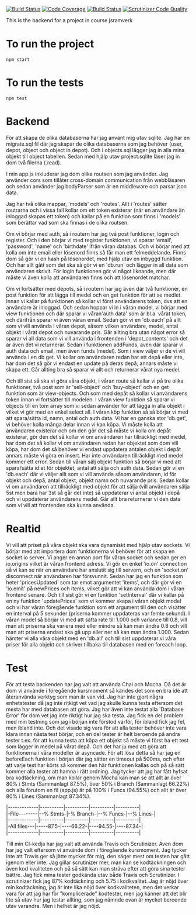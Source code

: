 [![Build Status](https://travis-ci.org/theEmelie/project-backend.svg?branch=master)](https://travis-ci.org/theEmelie/project-backend)
[![Code Coverage](https://scrutinizer-ci.com/g/theEmelie/project-backend/badges/coverage.png?b=master)](https://scrutinizer-ci.com/g/theEmelie/project-backend/?branch=master)
[![Build Status](https://scrutinizer-ci.com/g/theEmelie/project-backend/badges/build.png?b=master)](https://scrutinizer-ci.com/g/theEmelie/project-backend/build-status/master)
[![Scrutinizer Code Quality](https://scrutinizer-ci.com/g/theEmelie/project-backend/badges/quality-score.png?b=master)](https://scrutinizer-ci.com/g/theEmelie/project-backend/?branch=master)

This is the backend for a project in course jsramverk

To run the project
======================
`npm start`

To run the tests
======================
`npm test`



Backend
======================
För att skapa de olika databaserna har jag använt mig utav sqlite. Jag har en migrate.sql fil där jag skapar de olika databaserna som jag
behöver (user, depot, object och object in depot). Och i objects.sql lägger jag in alla mina objekt till object tabellen. Sedan med hjälp utav project.sqlite läser jag in dom två filerna (.read).

I min app.js inkluderar jag dom olika routsen som jag använder. Jag använder cors som tillåter cross-domain communication från webbläsaren och sedan använder jag bodyParser som är en middleware och parsar json data.

Jag har två olika mappar, 'models' och 'routes'. Allt i 'routes' sätter routrarna och i vissa fall kollar om ett token existerar (när en användare än inloggad skapas ett token) och kallar på en funktion som finns i 'models' som berättar vad som ska finnas i de olika routsen.

Om vi börjar med auth, så i routern har jag två post funktioner, login och register. Och i den börjar vi med register funktionen, vi sparar 'email', 'password', 'name' och 'birthdate' ifrån våran databas. Och vi börjar med att kolla om inte email eller lösenord finns så får man ett felmeddelande. Finns dom så gör vi en hash på lösenordet, med hjälp utav en inbyggd funktion. Och har allt gått som det ska så gör vi en 'db.run' och lägger in all data som användaren skrivit. För login funktionen gör vi något liknande, men där måste vi även kolla att användaren finns och att lösenordet matchar.

Om vi fortsätter med depots, så i routern har jag även där två funktioner, en post funktion för att lägga till medel och en get funktion för att se medlet. Innan vi kallar på funktionen så kollar vi först användarens token, dvs att en användare är inloggad. Och sedan hoppar vi in i våran model, vi börjar med view funktionen och där sparar vi våran'auth data' som är bl.a. vårat token, och därifrån sparar vi även våran email. Sedan gör vi en 'db.each' på allt som vi vill använda i våran depot, såsom vilken användare, medel, antal objekt i vårat depot och nuvarande pris. Går allting bra utan något error så sparar vi all data som vi vill använda i frontenden i 'depot_contents' och det är även det vi returnerar. Sedan i funktionen addFunds, även där sparar vi auth data och email, men även funds (medel). Som i view väljer vi de vi vill använda i en db get. Vi kollar om användaren redan har ett depå eller inte, har dom det så gör vi endast en update på deras depå, annars måste vi skapa ett. Går allting bra så sparar vi allt och returnerar vårat nya medel.

Och till sist så ska vi göra våra objekt, i våran route så kallar vi på tre olika funktioner, två post som är 'sell-object' och 'buy-object' och en get funktion som är view-objects. Och som med depåt så kollar vi användarens token innan vi fortsätter till modelen. I våran view funktion så sparar vi objects till en tom array som vi sedan använder för att lägga in alla objekt i vilket vi gör med en enkel select all. I våran köp funktion så så börjar vi med att spara/sätta id, namn, antal och auth data. Vi har en ganska stor 'db.get', vi behöver kolla många delar innan vi kan köpa. Vi måste kolla att användaren existerar och om den gör det så måste vi kolla om depåt existerar, gör den det så kollar vi om användaren har tillräckligt med medel, har dom det så kollar vi om användaren redan har objektet som dom vill köpa, har dom det så behöver vi endast uppdatera antalen objekt i depåt annars måste vi göra en insert. Har inte användaren tillräckligt med medel kommer ett error. Sedan till våran sälj objekt funktion så börjar vi med att spara/sätta id:et för objektet, antal att sälja och auth data. Sedan gör vi en 'db.each' där vi väljer allt som vi vill använda såsom användaren, id för objekt och depå, antal objekt, objekt namn och nuvarande pris. Sedan kollar vi om användaren att tillräckligt med objekt för att sälja (vill användaren sälja 5st men bara har 3st så går det inte) så uppdaterar vi antal objekt i depå och vi uppdaterar användarens medel. Går allt bra returnerar vi den data som vi vill att frontenden ska kunna använda.

Realtid
======================
Vi vill att priset på våra objekt ska vara dynamiskt med hjälp utav sockets.
Vi börjar med att importera dom funktionerna vi behöver för att skapa en socket io server. Vi anger en annan port för våran socket och sedan ger en io.origins vilket är våran frontend adress. Vi gör en enkel 'io.on' connection så vi kan se när en användare har anslutit sig till servern, och en 'socket.on' disconnect när användaren har försvunnit. Sedan har jag en funktion som heter 'pricesUpdated' som tar emot argumentet 'items', och där gör vi en 'io.emit' på newPrices och items, vilket gör att vi kan använda dom i våran frontend senare. Och till sist gör vi en funktion 'setInterval' där vi kallar på en ny funktion 'updatePrices' som vi kommer skapa i våran objekt model och vi har våran föregående funktion som ett argument till den och visätter en interval på 5 sekunder (priserna kommer uppdateras var femte sekund). I våran model så börjar vi med att sätta rate till 1.000 och variance till 0.8, vill man att priserna ska variera med eller mindre så kan man ändra 0.8 och vill man att priserna endast ska gå upp eller ner så kan man ändra 1.000. Sedan hämter vi alla våra objekt med en 'db.all' och till sist uppdaterar vi våra priser för alla objekt och skriver tillbaka till databasen med en foreach loop.

Test
======================
För att testa backenden har jag valt att använda Chai och Mocha. Då det är dom vi använde i föregående kursmoment så kändes det som en bra idé att återanvända verktyg som man är van vid. Jag har inte gjort några enhetstester då jag inte ritkigt vet vad jag skulle kunna testa eftersom det mesta har med databasen att göra. Jag har även inte testat alla 'Database Error' för dom vet jag inte riktigt hur jag ska testa. Jag fick en del problem med min testning som jag i början inte förstod varför, för ibland fick jag fel, men ibland inte. Och det visade sig vara för att alla tester behöver inte vara klara innan nästa test börjar, och en del tester är helt beroende på andra tester t.ex. för att kunna testa att köpa ett objekt så måste vi först ha ett test som lägger in medel på vårat depå. Och det har ju med att göra att funktionerna i våra modeller är asyncade. För att lösa detta så har jag en beforeEach funktion i början där jag sätter en timeout på 500ms, och efter att varje test har körts så kommer den här funktionen kallas och på så sätt kommer alla tester att hamna i rätt ordning. Jag tycker att jag har fått hyfsat bra kodtäckning, om man kollar genom Mocha kan man se att allt är över 80% i Stmts (Sammanlagt 87.5%), över 50% i Branch (Sammanlagt 66.22%) och alla förutom en fil (app.js) är på 100% i Funcs (94.55%) och allt är över 80% i Lines (Sammanlagt 87.34%).

|-------------|----------|----------|----------|----------|  
|-File--------|--% Stmts-|-% Branch-|--% Funcs-|--% Lines-|  
|-------------|----------|----------|----------|----------|  
|-All files---|-----87.5-|----66.22-|----94.55-|----87.34-|  
|-------------|----------|----------|----------|----------|  

Till min CI-kedja har jag valt att använda Travis och Scrutinizer. Även dom har jag valt eftersom vi använde dom i föregående kursmoment.
Jag tycker inte att Travis ger så jätte mycket för mig, den säger mest om testen har gått igenom eller inte. Jag gillar scrutinizer mer, man kan se kodtäckningen och även kod kvaliteten och på så sätt kan man sträva efter att göra sina tester bättre. Jag fick mina tester godkända utav både Travis och Scrutinizer. I scrutinizer fick jag 87% kodtäckning och 5.75 i kodkvalitet. Jag är nöjd över min kodtäckning, jag är inte lika nöjd över kodkvaliteten, men det verkar vara för att jag har för "komplicerade" kodtester, men jag känner att det blir lite så utav hur jag testar allting, som jag nämnde ovan är mycket beroende utav varandra. Men i helhet är jag nöjd.
